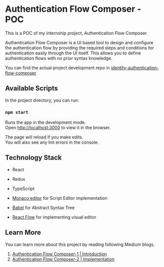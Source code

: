 # Authentication Flow Composer - POC

This is a POC of my internship project, Authentication Flow Composer.

Authentication Flow Composer is a UI based tool to design and configure the authentication flow by providing the required steps and conditions for authentication easily through the UI itself. This allows you to define authentication flows with no prior syntax knowledge.

You can find the actual project development repo in [identity-authentication-flow-composer](https://github.com/wso2-incubator/identity-authentication-flow-composer)

## Available Scripts

In the project directory, you can run:

### `npm start`

Runs the app in the development mode.\
Open [http://localhost:3000](http://localhost:3000) to view it in the browser.

The page will reload if you make edits.\
You will also see any lint errors in the console.

## Technology Stack

* React

* Redux

* TypeScript

* [Monaco editor](https://microsoft.github.io/monaco-editor/) for Script Editor implementation

* [Babel](https://babeljs.io/docs/en/babel-parser) for Abstract Syntax Tree

* [React Flow](https://reactflow.dev/) for implementing visual editor 

## Learn More
You can learn more about this project by reading following Medium blogs.
1. [Authentication Flow Composer-1 | Introduction](https://himashirathnayake.medium.com/adaptive-authentication-flow-composer-1-introduction-3fcab698ca3)
2. [Authentication Flow Composer-2 | Implementation](https://himashirathnayake.medium.com/authentication-flow-composer-2-implementation-fe50a29403fe)

